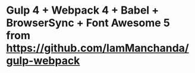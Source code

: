 # Gulp 4 + Webpack 4 + Babel + BrowserSync + Font Awesome 5 from https://github.com/IamManchanda/gulp-webpack